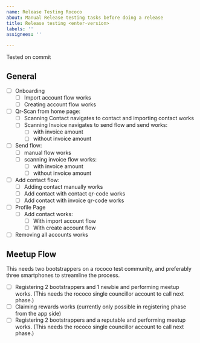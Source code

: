 ```yaml
---
name: Release Testing Rococo
about: Manual Release testing tasks before doing a release
title: Release testing <enter-version>
labels: ''
assignees: ''

---
```


Tested on commit <enter-commit>

## General
- [ ] Onboarding
   - [ ] Import account flow works
   - [ ] Creating account flow works

- [ ] Qr-Scan from home page:
   - [ ] Scanning Contact navigates to contact and importing contact works
   - [ ] Scanning Invoice navigates to send flow and send works:
       - [ ] with invoice amount
       - [ ] without invoice amount
- [ ] Send flow:
  -  [ ] manual flow works
  - [ ] scanning invoice flow works:
      - [ ] with invoice amount
      - [ ] without invoice amount
- [ ] Add contact flow:
   - [ ] Adding contact manually works
   - [ ] Add contact with contact qr-code works
   - [ ] Add contact with invoice qr-code works
- [ ] Profile Page
  - [ ] Add contact works:
     - [ ] With import account flow
     - [ ] With create account flow
- [ ] Removing all accounts works

## Meetup Flow
This needs two bootstrappers on a rococo test community, and preferably three smartphones to streamline the process.

- [ ] Registering 2 bootstrappers and 1 newbie and performing meetup works. (This needs the rococo single councillor account to call next phase.)
- [ ] Claiming rewards works (currently only possible in registering phase from the app side)
- [ ] Registering 2 bootstrappers and a reputable and performing meetup works. (This needs the rococo single councillor account to call next phase.)
